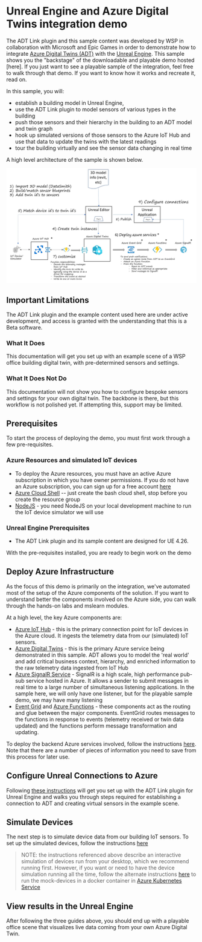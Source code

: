 # Unreal Engine and Azure Digital Twins integration demo

 The ADT Link plugin and this sample content was developed by WSP in collaboration with Microsoft and Epic Games in order to demonstrate how to integrate [Azure Digital Twins (ADT)](https://docs.microsoft.com/en-us/azure/digital-twins/overview) with the [Unreal Engine](https://www.unrealengine.com/). This sample shows you the "backstage" of the downloadable and playable demo hosted [here]. If you just want to see a playable sample of the integration, feel free to walk through that demo. If you want to know how it works and recreate it, read on.

In this sample, you will:

* establish a building model in Unreal Engine,
* use the ADT Link plugin to model sensors of various types in the building
* push those sensors and their hierarchy in the building to an ADT model and twin graph
* hook up simulated versions of those sensors to the Azure IoT Hub and use that data to update the twins with the latest readings
* tour the building virtually and see the sensor data changing in real time

A high level architecture of the sample is shown below.

![high level architecture](media/solution-architecture.jpg)

## Important Limitations

The ADT Link plugin and the example content used here are under active development, and access is granted with the understanding that this is a Beta software.

### What It Does

This documentation will get you set up with an example scene of a WSP office building digital twin, with pre-determined sensors and settings.

### What It Does Not Do

This documentation will not show you how to configure bespoke sensors and settings for your own digital twin. The backbone is there, but this workflow is not polished yet. If attempting this, support may be limited.

## Prerequisites

To start the process of deploying the demo, you must first work through a few pre-requisites.

### Azure Resources and simulated IoT devices

* To deploy the Azure resources, you must have an active Azure subscription in which you have owner permissions. If you do not have an Azure subscription, you can sign up for a free account [here](https://azure.microsoft.com/en-us/free/)
* [Azure Cloud Shell](https://docs.microsoft.com/en-us/azure/cloud-shell/quickstart) -- just create the bash cloud shell, stop before you create the resource group
* [NodeJS](https://nodejs.org/en/download/) - you need NodeJS on your local development machine to run the IoT device simulator we will use

### Unreal Engine Prerequisites

* The ADT Link plugin and its sample content are designed for UE 4.26.

With the pre-requisites installed, you are ready to begin work on the demo

## Deploy Azure Infrastructure

As the focus of this demo is primarily on the integration, we've automated most of the setup of the Azure components of the solution. If you want to understand better the components involved on the Azure side, you can walk through the hands-on labs and mslearn modules.

At a high level, the key Azure components are:

* [Azure IoT Hub](https://azure.microsoft.com/en-us/services/iot-hub/) - this is the primary connection point for IoT devices in the Azure cloud. It ingests the telemetry data from our (simulated) IoT sensors.
* [Azure Digital Twins](https://azure.microsoft.com/en-us/services/digital-twins/) - this is the primary Azure service being demonstrated in this sample. ADT allows you to model the 'real world' and add critical business context, hierarchy, and enriched information to the raw telemetry data ingested from IoT Hub
* [Azure SignalR Service](https://azure.microsoft.com/en-us/services/signalr-service/) - SignalR is a high scale, high performance pub-sub service hosted in Azure. It allows a sender to submit messages in real time to a large number of simultaneous listening applications. In the sample here, we will only have one listener, but for the playable sample demo, we may have many listening
* [Event Grid](https://azure.microsoft.com/en-us/services/event-grid/) and [Azure Functions](https://docs.microsoft.com/en-us/azure/azure-functions/functions-overview) - these components act as the routing and glue between the major components. EventGrid routes messages to the functions in response to events (telemetry received or twin data updated) and the functions perform message transformation and updating.

To deploy the backend Azure services involved, follow the instructions [here](docs/deploy-azure-resources.md). Note that there are a number of pieces of information you need to save from this process for later use.

## Configure Unreal Connections to Azure

Following [these instructions](docs/adt-link-plugin-ue.md) will get you set up with the ADT Link plugin for Unreal Engine and walks you through steps required for establishing a connection to ADT and creating virtual sensors in the example scene.

## Simulate Devices

The next step is to simulate device data from our building IoT sensors. To set up the simulated devices, follow the instructions [here](docs/simulate-iot-devices.md)

> NOTE:  the instructions referenced above describe an interactive simulation of devices run from your desktop, which we recommend running first. However, if you want or need to have the device simulation running all the time, follow the alternate instructions [here](/devices/kubernetes/dev-sim-aks.md) to run the mock-devices in a docker container in [Azure Kubernetes Service](https://azure.microsoft.com/en-us/services/kubernetes-service/)

## View results in the Unreal Engine

After following the three guides above, you should end up with a playable office scene that visualizes live data coming from your own Azure Digital Twin.
